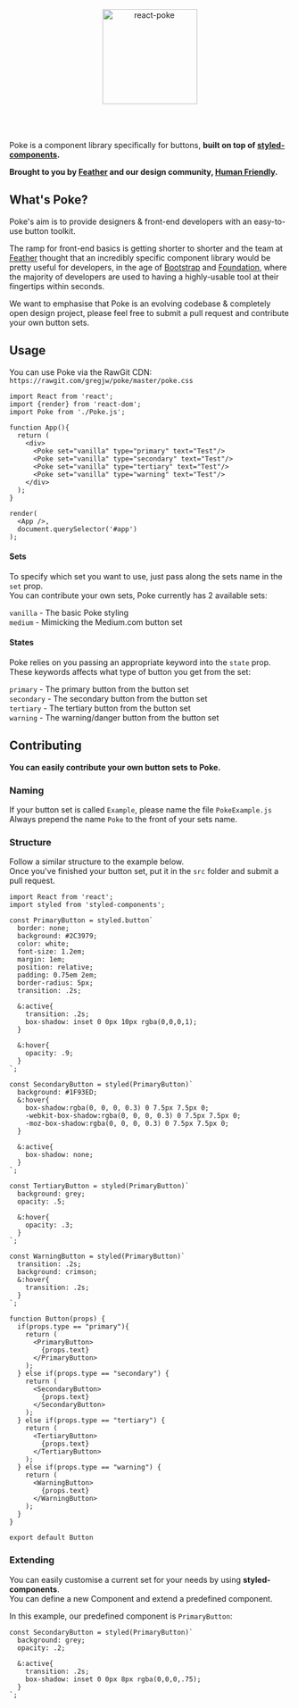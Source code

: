 <div align="center">
	<img alt="react-poke" src="http://i.imgur.com/d21NJPt.png" height="170px">
</div>
<br><br><br>


Poke is a component library specifically for buttons, **built on top of [styled-components](https://github.com/styled-components/styled-components).** 

**Brought to you by [Feather](https://feather-cfm.com) and our design community, [Human Friendly](https://uiux.blog).**

## What's Poke?
Poke's aim is to provide designers & front-end developers with an easy-to-use button toolkit.  
  
The ramp for front-end basics is getting shorter to shorter and the team at [Feather](https://feather-cfm.com) thought that an incredibly specific component library would be pretty useful for developers, in the age of [Bootstrap](https://github.com/twbs/bootstrap) and [Foundation](https://github.com/zurb/foundation-sites), where the majority of developers are used to having a highly-usable tool at their fingertips within seconds.

We want to emphasise that Poke is an evolving codebase & completely open design project, please feel free to submit a pull request and contribute your own button sets.

## Usage
You can use Poke via the RawGit CDN: `https://rawgit.com/gregjw/poke/master/poke.css`


```
import React from 'react';
import {render} from 'react-dom';
import Poke from './Poke.js';

function App(){
  return (
    <div>
      <Poke set="vanilla" type="primary" text="Test"/>
      <Poke set="vanilla" type="secondary" text="Test"/>
      <Poke set="vanilla" type="tertiary" text="Test"/>
      <Poke set="vanilla" type="warning" text="Test"/>
    </div>
  );
}

render(
  <App />,
  document.querySelector('#app')
);
```
  
#### Sets  
  
To specify which set you want to use, just pass along the sets name in the `set` prop.  
You can contribute your own sets, Poke currently has 2 available sets:  
  
`vanilla` - The basic Poke styling  
`medium` - Mimicking the Medium.com button set  
  
#### States
  
Poke relies on you passing an appropriate keyword into the `state` prop.  
These keywords affects what type of button you get from the set:  
   
`primary` - The primary button from the button set  
`secondary` - The secondary button from the button set  
`tertiary` - The tertiary button from the button set   
`warning` - The warning/danger button from the button set  
  
  
## Contributing  
  
**You can easily contribute your own button sets to Poke.**  
  
### Naming  
  
If your button set is called `Example`, please name the file `PokeExample.js`  
Always prepend the name `Poke` to the front of your sets name.  
  
### Structure
  
Follow a similar structure to the example below.  
Once you've finished your button set, put it in the `src` folder and submit a pull request.  
  
```
import React from 'react';
import styled from 'styled-components';

const PrimaryButton = styled.button`
  border: none;  
  background: #2C3979;
  color: white;
  font-size: 1.2em;
  margin: 1em;
  position: relative;
  padding: 0.75em 2em;
  border-radius: 5px;
  transition: .2s;

  &:active{
    transition: .2s;
    box-shadow: inset 0 0px 10px rgba(0,0,0,1);
  }

  &:hover{
    opacity: .9;
  }
`;

const SecondaryButton = styled(PrimaryButton)`
  background: #1F93ED;
  &:hover{
    box-shadow:rgba(0, 0, 0, 0.3) 0 7.5px 7.5px 0;
    -webkit-box-shadow:rgba(0, 0, 0, 0.3) 0 7.5px 7.5px 0;
    -moz-box-shadow:rgba(0, 0, 0, 0.3) 0 7.5px 7.5px 0;
  }

  &:active{
    box-shadow: none;
  } 
`;

const TertiaryButton = styled(PrimaryButton)`
  background: grey;
  opacity: .5;

  &:hover{
    opacity: .3;
  }
`;

const WarningButton = styled(PrimaryButton)`
  transition: .2s;
  background: crimson;
  &:hover{
    transition: .2s;
  }
`;

function Button(props) {
  if(props.type == "primary"){
    return (
      <PrimaryButton>
        {props.text}
      </PrimaryButton>
    );
  } else if(props.type == "secondary") {
    return (
      <SecondaryButton>
        {props.text}
      </SecondaryButton>
    ); 
  } else if(props.type == "tertiary") {
    return (
      <TertiaryButton>
        {props.text}
      </TertiaryButton>
    ); 
  } else if(props.type == "warning") {
    return (
      <WarningButton>
        {props.text}
      </WarningButton>
    ); 
  }
}

export default Button
```
  
### Extending  
You can easily customise a current set for your needs by using **styled-components**.  
You can define a new Component and extend a predefined component.  
  
In this example, our predefined component is `PrimaryButton`:  
  
```
const SecondaryButton = styled(PrimaryButton)`
  background: grey;
  opacity: .2;

  &:active{
    transition: .2s;
    box-shadow: inset 0 0px 8px rgba(0,0,0,.75);
  }
`;

```